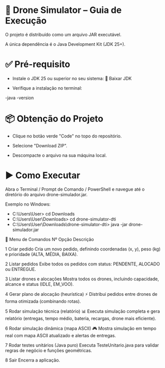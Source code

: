 # 🚀 Drone Simulator – Guia de Execução

O projeto é distribuído como um arquivo JAR executável.

A única dependência é o Java Development Kit (JDK 25+).

# ✅ Pré-requisito

- Instale o JDK 25 ou superior no seu sistema:
🔗 Baixar JDK

- Verifique a instalação no terminal:

 -java -version

# 📦 Obtenção do Projeto

- Clique no botão verde "Code" no topo do repositório.

- Selecione "Download ZIP".

- Descompacte o arquivo na sua máquina local.

# ▶️ Como Executar

Abra o Terminal / Prompt de Comando / PowerShell e navegue até o diretório do arquivo drone-simulador.jar.

Exemplo no Windows:
- C:\Users\User> cd Downloads
- C:\Users\User\Downloads> cd drone-simulator-dti
- C:\Users\User\Downloads\drone-simulator-dti> java -jar drone-simulador.jar

📖 Menu de Comandos
Nº	Opção	Descrição

1	Criar pedido	Cria um novo pedido, definindo coordenadas (x, y), peso (kg) e prioridade (ALTA, MÉDIA, BAIXA).

2	Listar pedidos	Exibe todos os pedidos com status: PENDENTE, ALOCADO ou ENTREGUE.

3	Listar drones e alocações	Mostra todos os drones, incluindo capacidade, alcance e status (IDLE, EM_VOO).

4	Gerar plano de alocação (heurística) ⚡	Distribui pedidos entre drones de forma otimizada (combinando rotas).

5	Rodar simulação técnica (relatório) 📊	Executa simulação completa e gera relatório (entregas, tempo médio, bateria, recargas, drone mais eficiente).

6	Rodar simulação dinâmica (mapa ASCII) 🎮	Mostra simulação em tempo real com mapa ASCII atualizado e alertas de entregas.

7	Rodar testes unitários (Java puro)	Executa TesteUnitario.java para validar regras de negócio e funções geométricas.

8	Sair	Encerra a aplicação.
